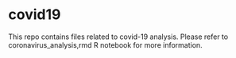 # covid19

This repo contains files related to covid-19 analysis.  Please refer to coronavirus_analysis,rmd R notebook for more information.


